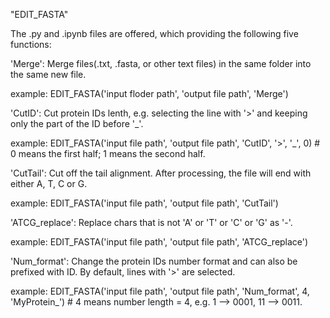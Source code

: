 "EDIT_FASTA" 

The .py and .ipynb files are offered, which providing the following five functions:

'Merge': Merge files(.txt, .fasta, or other text files) in the same folder into the same new file.

  example:
  EDIT_FASTA('input floder path', 'output file path', 'Merge')
  
'CutID': Cut protein IDs lenth, e.g. selecting the line with '>' and keeping only the part of the ID before '_'.

  example:
  EDIT_FASTA('input file path', 'output file path', 'CutID', '>', '_', 0) # 0 means the first half; 1 means the second half.
  
'CutTail': Cut off the tail alignment. After processing, the file will end with either A, T, C or G.

  example:
  EDIT_FASTA('input file path', 'output file path', 'CutTail')
  
'ATCG_replace': Replace chars that is not 'A' or 'T' or 'C' or 'G' as '-'.

  example:
  EDIT_FASTA('input file path', 'output file path', 'ATCG_replace')
  
'Num_format': Change the protein IDs number format and can also be prefixed with ID. By default, lines with '>' are selected.

  example:
  EDIT_FASTA('input file path', 'output file path', 'Num_format', 4, 'MyProtein_') # 4 means number length = 4, e.g. 1 --> 0001, 11 --> 0011.

